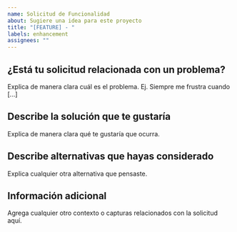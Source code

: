 ```yaml
---
name: Solicitud de Funcionalidad
about: Sugiere una idea para este proyecto
title: "[FEATURE] - "
labels: enhancement
assignees: ""
---
```


## ¿Está tu solicitud relacionada con un problema?
Explica de manera clara cuál es el problema. Ej. Siempre me frustra cuando [...]

## Describe la solución que te gustaría
Explica de manera clara qué te gustaría que ocurra.

## Describe alternativas que hayas considerado
Explica cualquier otra alternativa que pensaste.

## Información adicional
Agrega cualquier otro contexto o capturas relacionados con la solicitud aquí.
